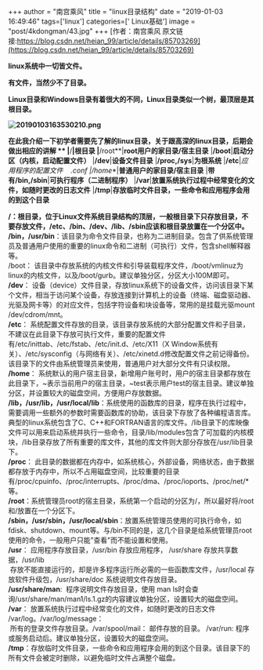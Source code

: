 +++
author = "南宫乘风"
title = "linux目录结构"
date = "2019-01-03 16:49:46"
tags=['linux']
categories=[' Linux基础']
image = "post/4kdongman/43.jpg"
+++
[作者：南宫乘风   原文链接:https://blog.csdn.net/heian_99/article/details/85703269](https://blog.csdn.net/heian_99/article/details/85703269)

**linux系统中一切皆文件。**

**有文件，当然少不了目录。**

**Linux目录和Windows目录有着很大的不同，Linux目录类似一个树，最顶层是其根目录。**

**![20190103163530210.png](https://img-blog.csdnimg.cn/20190103163530210.png)**

**在此我介绍一下初学者需要先了解的linux目录，关于跟高深的linux目录，后期会做出相应的讲解 **
|**/**|**根目录**
|**/root**|**root用户的家目录/宿主目录**
|**/boot**|**启动分区（内核，启动配置文件）**
|**/dev**|**设备文件目录**
|**/proc,/sys**|**为根系统**
|**/etc**|**应用程序的配置文件    *.conf**
|**/home**|**普通用户的家目录/宿主目录**
|**带有/bin,/sbin**|**可执行程序（二进制程序）**
|**/var**|**放置系统执行过程中经常变化的文件，如随时更改的日志文件**
|**/tmp**|**存放临时文件目录，一些命令和应用程序会用的到这个目录**

**/：**根目录，位于Linux文件系统目录结构的顶层，一般根目录下只存放目录，不要存放文件，/etc、/bin、/dev、/lib、/sbin应该和根目录放置在一个分区中。<br>**/bin，/usr/bin**：该目录为命令文件目录，也称为二进制目录。包含了供系统管理员及普通用户使用的重要的linux命令和二进制（可执行）文件，包含shell解释器等。<br> /boot： 该目录中存放系统的内核文件和引导装载程序文件，/boot/vmlinuz为linux的内核文件，以及/boot/gurb。建议单独分区，分区大小100M即可。<br>**/dev**： 设备（device）文件目录，存放linux系统下的设备文件，访问该目录下某个文件，相当于访问某个设备，存放连接到计算机上的设备（终端、磁盘驱动器、光驱及网卡等）的对应文件，包括字符设备和块设备等，常用的是挂载光驱mount /dev/cdrom/mnt。 <br>**/etc**： 系统配置文件存放的目录，该目录存放系统的大部分配置文件和子目录，不建议在此目录下存放可执行文件，重要的配置文件有/etc/inittab、/etc/fstab、/etc/init.d、/etc/X11（X Window系统有关）、/etc/sysconfig（与网络有关）、/etc/xinetd.d修改配置文件之前记得备份。该目录下的文件由系统管理员来使用，普通用户对大部分文件有只读权限。<br>**/home**： 系统默认的用户宿主目录，新增用户账号时，用户的宿主目录都存放在此目录下，~表示当前用户的宿主目录，~test表示用户test的宿主目录。建议单独分区，并设置较大的磁盘空间，方便用户存放数据。<br>**/lib，/usr/lib，/usr/local/lib**：系统使用的函数库的目录，程序在执行过程中，需要调用一些额外的参数时需要函数库的协助，该目录下存放了各种编程语言库。典型的linux系统包含了C、C++和FORTRAN语言的库文件。/lib目录下的库映像文件可以用来启动系统并执行一些命令，目录/lib/modules包含了可加载的内核模块，/lib目录存放了所有重要的库文件，其他的库文件则大部分存放在/usr/lib目录下。<br>**/proc**： 此目录的数据都在内存中，如系统核心，外部设备，网络状态，由于数据都存放于内存中，所以不占用磁盘空间，比较重要的目录有/proc/cpuinfo、/proc/interrupts、/proc/dma、/proc/ioports、/proc/net/*等。<br>**/root**：系统管理员root的宿主目录，系统第一个启动的分区为/，所以最好将/root和/放置在一个分区下。<br>**/sbin，/usr/sbin，/usr/local/sbin**：放置系统管理员使用的可执行命令，如fdisk、shutdown、mount等。与/bin不同的是，这几个目录是给系统管理员root使用的命令，一般用户只能"查看"而不能设置和使用。<br>**/usr**： 应用程序存放目录，/usr/bin 存放应用程序， /usr/share 存放共享数据，/usr/lib<br>  存放不能直接运行的，却是许多程序运行所必需的一些函数库文件，/usr/local 存放软件升级包，/usr/share/doc 系统说明文件存放目录。<br>**/usr/share/man**:  程序说明文件存放目录，使用 man ls时会查询/usr/share/man/man1/ls.1.gz的内容建议单独分区，设置较大的磁盘空间。<br>**/var**： 放置系统执行过程中经常变化的文件，如随时更改的日志文件 /var/log。/var/log/message：<br>  所有的登录文件存放目录。/var/spool/mail： 邮件存放的目录。 /var/run: 程序或服务启动后。建议单独分区，设置较大的磁盘空间。<br>**/tmp**：存放临时文件目录，一些命令和应用程序会用的到这个目录。该目录下的所有文件会被定时删除，以避免临时文件占满整个磁盘。<br>  

 
